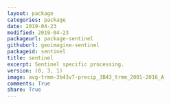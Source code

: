 ```yaml
---
layout: package
categories: package
date: 2019-04-23
modified: 2019-04-23
packageurl: package-sentinel
githuburl: geoimagine-sentinel
packageid: sentinel
title: sentinel
excerpt: Sentinel specific processing.
version: (0, 3, 1)
image: avg-trmm-3b43v7-precip_3B43_trmm_2001-2016_A
comments: True
share: True
---
```


